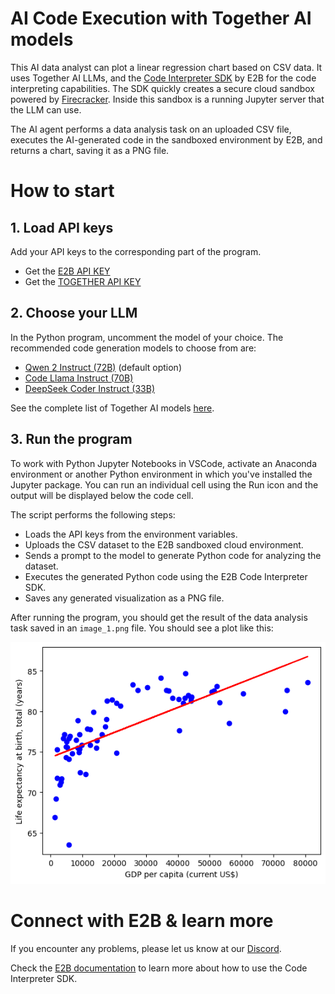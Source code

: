 # AI Code Execution with Together AI models

This AI data analyst can plot a linear regression chart based on CSV data. It uses Together AI LLMs, and the [Code Interpreter SDK](https://github.com/e2b-dev/code-interpreter) by E2B for the code interpreting capabilities. The SDK quickly creates a secure cloud sandbox powered by [Firecracker](https://github.com/firecracker-microvm/firecracker). Inside this sandbox is a running Jupyter server that the LLM can use.

The AI agent performs a data analysis task on an uploaded CSV file, executes the AI-generated code in the sandboxed environment by E2B, and returns a chart, saving it as a PNG file.


# How to start

## 1. Load API keys

Add your API keys to the corresponding part of the program.

- Get the [E2B API KEY](https://e2b.dev/docs/getting-started/api-key)
- Get the [TOGETHER API KEY](https://api.together.xyz/settings/api-keys)

## 2. Choose your LLM

In the Python program, uncomment the model of your choice. The recommended code generation models to choose from are:
- [Qwen 2 Instruct (72B)](https://api.together.ai/playground/chat/Qwen/Qwen2-72B-Instruct) (default option)
- [Code Llama Instruct (70B)](https://api.together.ai/models/codellama/CodeLlama-70b-Instruct-hf)
- [DeepSeek Coder Instruct (33B)](https://api.together.ai/playground/chat/deepseek-ai/deepseek-coder-33b-instruct)

See the complete list of Together AI models [here](https://api.together.ai/models).

## 3. Run the program

To work with Python Jupyter Notebooks in VSCode, activate an Anaconda environment or another Python environment in which you've installed the Jupyter package. You can run an individual cell using the Run icon and the output will be displayed below the code cell.

The script performs the following steps:
    
- Loads the API keys from the environment variables.
- Uploads the CSV dataset to the E2B sandboxed cloud environment.
- Sends a prompt to the model to generate Python code for analyzing the dataset.
- Executes the generated Python code using the E2B Code Interpreter SDK.
- Saves any generated visualization as a PNG file.
  

After running the program, you should get the result of the data analysis task saved in an `image_1.png` file. You should see a plot like this:

![Example of the output](image_1.png)


# Connect with E2B & learn more
If you encounter any problems, please let us know at our [Discord](https://discord.com/invite/U7KEcGErtQ).

Check the [E2B documentation](https://e2b.dev/docs) to learn more about how to use the Code Interpreter SDK.